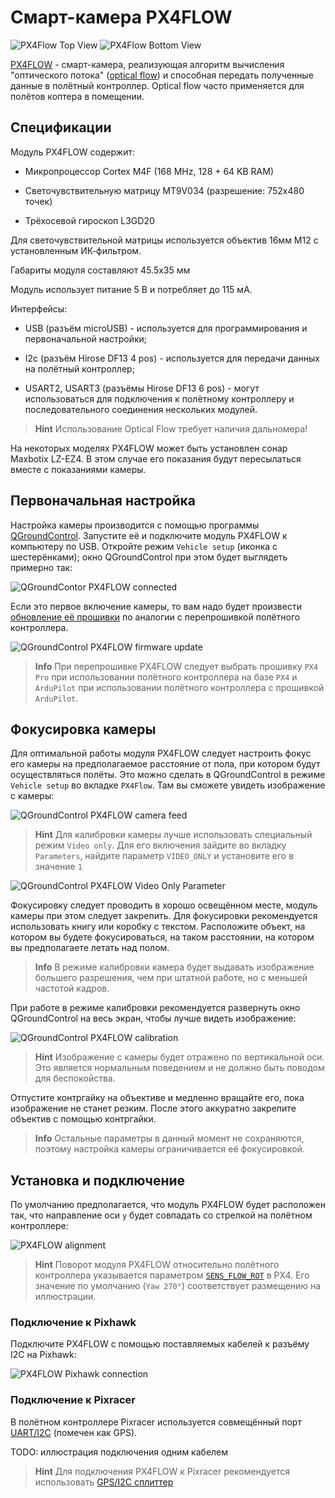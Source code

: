 # Смарт-камера PX4FLOW

![PX4Flow Top View](../assets/px4flow_top.jpg) ![PX4Flow Bottom View](../assets/px4flow_bottom.jpg)

[PX4FLOW](https://docs.px4.io/en/sensor/px4flow.html) - смарт-камера, реализующая алгоритм вычисления "оптического потока" ([optical flow](https://docs.px4.io/en/sensor/optical_flow.html)) и способная передать полученные данные в полётный контроллер. Optical flow часто применяется для полётов коптера в помещении.

## Спецификации

Модуль PX4FLOW содержит:

* Микропроцессор Cortex M4F (168 MHz, 128 + 64 KB RAM)

* Светочувствительную матрицу MT9V034 (разрешение: 752x480 точек)

* Трёхосевой гироскоп L3GD20

Для светочувствительной матрицы используется объектив 16мм М12 с установленным ИК-фильтром.

Габариты модуля составляют 45.5x35 мм <!-- (TODO: высота?) -->

Модуль использует питание 5 В и потребляет до 115 мА.

Интерфейсы:

* USB (разъём microUSB) - используется для программирования и первоначальной настройки;

* I2c (разъём Hirose DF13 4 pos) - используется для передачи данных на полётный контроллер;

* USART2, USART3 (разъёмы Hirose DF13 6 pos) - могут использоваться для подключения к полётному контроллеру и последовательного соединения нескольких модулей.

> **Hint** Использование Optical Flow требует наличия дальномера!

На некоторых моделях PX4FLOW может быть установлен сонар Maxbotix LZ-EZ4. В этом случае его показания будут пересылаться вместе с показаниями камеры.

## Первоначальная настройка

Настройка камеры производится с помощью программы [QGroundControl](http://qgroundcontrol.com/). Запустите её и подключите модуль PX4FLOW к компьютеру по USB. Откройте режим `Vehicle setup` (иконка с шестерёнками); окно QGroundControl при этом будет выглядеть примерно так:

![QGroundContor PX4FLOW connected](../assets/px4flow_qgc_connected.png)

Если это первое включение камеры, то вам надо будет произвести [обновление её прошивки](firmware.md) по аналогии с перепрошивкой полётного контроллера.

![QGroundControl PX4FLOW firmware update](../assets/px4flow_qgc_firmware.png)

> **Info** При перепрошивке PX4FLOW следует выбрать прошивку `PX4 Pro` при использовании полётного контроллера на базе `PX4` и `ArduPilot` при использовании полётного контроллера с прошивкой `ArduPilot`.

## Фокусировка камеры

Для оптимальной работы модуля PX4FLOW следует настроить фокус его камеры на предполагаемое расстояние от пола, при котором будут осуществляться полёты. Это можно сделать в QGroundControl в режиме `Vehicle setup` во вкладке `PX4Flow`. Там вы сможете увидеть изображение с камеры:

![QGroundControl PX4FLOW camera feed](../assets/px4flow_qgc_camera_feed.png)

> **Hint** Для калибровки камеры лучше использовать специальный режим `Video only`. Для его включения зайдите во вкладку `Parameters`, найдите параметр `VIDEO_ONLY` и установите его в значение `1`

![QGroundControl PX4FLOW Video Only Parameter](../assets/px4flow_qgc_video_only_param.png)

Фокусировку следует проводить в хорошо освещённом месте, модуль камеры при этом следует закрепить. Для фокусировки рекомендуется использовать книгу или коробку с текстом. Расположите объект, на котором вы будете фокусироваться, на таком расстоянии, на котором вы предполагаете летать над полом.

> **Info** В режиме калибровки камера будет выдавать изображение большего разрешения, чем при штатной работе, но с меньшей частотой кадров.

При работе в режиме калибровки рекомендуется развернуть окно QGroundControl на весь экран, чтобы лучше видеть изображение:

![QGroundControl PX4FLOW calibration](../assets/px4flow_qgc_calibration.png)

> **Hint** Изображение с камеры будет отражено по вертикальной оси. Это является нормальным поведением и не должно быть поводом для беспокойства.

Отпустите контргайку на объективе и медленно вращайте его, пока изображение не станет резким. После этого аккуратно закрепите объектив с помощью контргайки.

> **Info** Остальные параметры в данный момент не сохраняются, поэтому настройка камеры ограничивается её фокусировкой.

## Установка и подключение

По умолчанию предполагается, что модуль PX4FLOW будет расположен так, что направление оси `y` будет совпадать со стрелкой на полётном контроллере:

![PX4FLOW alignment](../assets/px4flow_alignment.jpg)

> **Hint** Поворот модуля PX4FLOW относительно полётного контроллера указывается параметром [`SENS_FLOW_ROT`](https://docs.px4.io/en/advanced_config/parameter_reference.html#SENS_FLOW_ROT) в PX4. Его значение по умолчанию (`Yaw 270°`) соответствует размещению на иллюстрации.

### Подключение к Pixhawk

Подключите PX4FLOW с помощью поставляемых кабелей к разъёму I2C на Pixhawk:

![PX4FLOW Pixhawk connection](../assets/px4flow_pixhawk_connection.jpg)

### Подключение к Pixracer

В полётном контроллере Pixracer используется совмещённый порт [UART/I2C](https://docs.px4.io/en/flight_controller/pixracer.html#pinouts) (помечен как GPS).

TODO: иллюстрация подключения одним кабелем

> **Hint** Для подключения PX4FLOW к Pixracer рекомендуется использовать [GPS/I2C сплиттер](https://store.mrobotics.io/mRo-JST-GH-GPS-Port-to-I-C-Bus-Splitter-p/mro-jstgh-gps-i2c-split-mr.htm)
